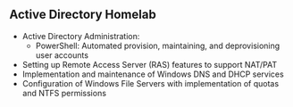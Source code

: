 ## Active Directory Homelab
* Active Directory Administration:
    * PowerShell: Automated provision, maintaining, and deprovisioning user accounts
* Setting up Remote Access Server (RAS) features to support NAT/PAT
* Implementation and maintenance of Windows DNS and DHCP services
* Configuration of Windows File Servers with implementation of quotas and NTFS permissions  
